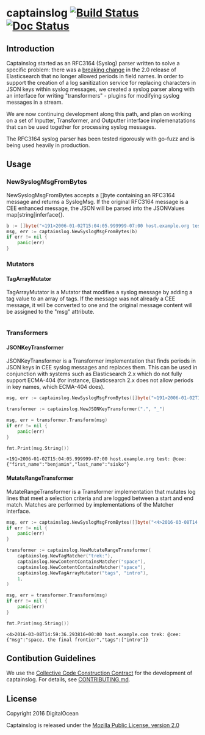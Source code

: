 # captainslog [![Build Status](https://travis-ci.org/digitalocean/captainslog.svg?branch=master)](https://travis-ci.org/digitalocean/captainslog) [![Doc Status](https://godoc.org/github.com/digitalocean/captainslog?status.png)](https://godoc.org/github.com/digitalocean/captainslog)

## Introduction
Captainslog started as an RFC3164 (Syslog) parser written to solve a specific problem: there was a [breaking change](https://www.elastic.co/guide/en/elasticsearch/reference/current/breaking_20_mapping_changes.html#_field_names_may_not_contain_dots) in the 2.0 release of Elasticsearch that no longer allowed periods in field names. In order to support the creation of a log sanitization service for replacing characters in JSON keys within syslog messages, we created a syslog parser along with an interface for writing "transformers" - plugins for modifying syslog messages in a stream.

We are now continuing development along this path, and plan on working on a set of Inputter, Transformer, and Outputter interface implemenatations that can be used together for processing syslog messages.

The RFC3164 syslog parser has been tested rigorously with go-fuzz and is being used heavily in production.
## Usage
### NewSyslogMsgFromBytes
NewSyslogMsgFromBytes accepts a []byte containing an RFC3164 message and returns a SyslogMsg. If the original RFC3164 message is a CEE enhanced message, the JSON will be parsed into the JSONValues map[string]inferface{}.

```go
b := []byte("<191>2006-01-02T15:04:05.999999-07:00 host.example.org test: engage\n")
msg, err := captainslog.NewSyslogMsgFromBytes(b)
if err != nil {
	panic(err)
}
```
### Mutators
#### TagArrayMutator
TagArrayMutator is a Mutator that modifies a syslog message by adding a tag value to an array of tags. If the message was not already a CEE message, it will be converted to one and the original message content will be assigned to the "msg" attribute.
```go
```
### Transformers
#### JSONKeyTransformer
JSONKeyTransformer is a Transformer implementation that finds periods in JSON keys in CEE syslog messages and replaces them. This can be used in conjunction with systems such as Elasticsearch 2.x which do not fully support ECMA-404 (for instance, Elasticsearch 2.x does not allow periods in key names, which ECMA-404 does).
```go
msg, err := captainslog.NewSyslogMsgFromBytes([]byte("<191>2006-01-02T15:04:05.999999-07:00 host.example.org test: @cee:{\"first.name\":\"benjamin\", \"last.name\":\"sisko\"}\n"))

transformer := captainslog.NewJSONKeyTransformer(".", "_")

msg, err = transformer.Transform(msg)
if err != nil {
	panic(err)
}

fmt.Print(msg.String())
```
```
<191>2006-01-02T15:04:05.999999-07:00 host.example.org test: @cee:{"first_name":"benjamin","last_name":"sisko"}
```

#### MutateRangeTransformer
MutateRangeTransformer is a Transformer implementation that mutates log lines that meet a selection criteria and are logged between a start and end match. Matches are performed by implementations of the Matcher interface.
```go
msg, err := captainslog.NewSyslogMsgFromBytes([]byte("<4>2016-03-08T14:59:36.293816+00:00 host.example.com trek: space, the final frontier\n"))
if err != nil {
	panic(err)
}

transformer := captainslog.NewMutateRangeTransformer(
	captainslog.NewTagMatcher("trek:"),
	captainslog.NewContentContainsMatcher("space"),
	captainslog.NewContentContainsMatcher("space"),
	captainslog.NewTagArrayMutator("tags", "intro"),
	1,
)

msg, err = transformer.Transform(msg)
if err != nil {
	panic(err)
}

fmt.Print(msg.String())
```
```
<4>2016-03-08T14:59:36.293816+00:00 host.example.com trek: @cee:{"msg":"space, the final frontier","tags":["intro"]}
```

## Contibution Guidelines
We use the [Collective Code Construction Contract](http://rfc.zeromq.org/spec:22) for the development of captainslog. For details, see [CONTRIBUTING.md](https://github.com/digitalocean/captainslog/blob/master/CONTRIBUTING.md).

## License
Copyright 2016 DigitalOcean

Captainslog is released under the [Mozilla Public License, version 2.0](https://github.com/digitalocean/captainslog/blob/master/LICENSE)
